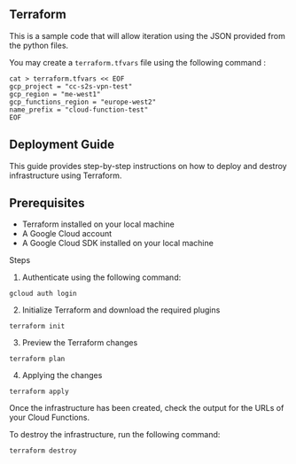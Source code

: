 ## Terraform 
This is a sample code that will allow iteration using the JSON provided from the python files.

You may create a `terraform.tfvars` file using the following command :
```
cat > terraform.tfvars << EOF
gcp_project = "cc-s2s-vpn-test"
gcp_region = "me-west1"
gcp_functions_region = "europe-west2"
name_prefix = "cloud-function-test"
EOF
```

## Deployment Guide
This guide provides step-by-step instructions on how to deploy and destroy infrastructure using Terraform.

## Prerequisites
- Terraform installed on your local machine
- A Google Cloud account
- A Google Cloud SDK installed on your local machine

Steps

1. Authenticate using the following command:
```
gcloud auth login
```

2. Initialize Terraform and download the required plugins
```
terraform init
```
3. Preview the Terraform changes
```
terraform plan
```
4. Applying the changes 
```
terraform apply
```
Once the infrastructure has been created, check the output for the URLs of your Cloud Functions.

To destroy the infrastructure, run the following command:
```
terraform destroy
```
